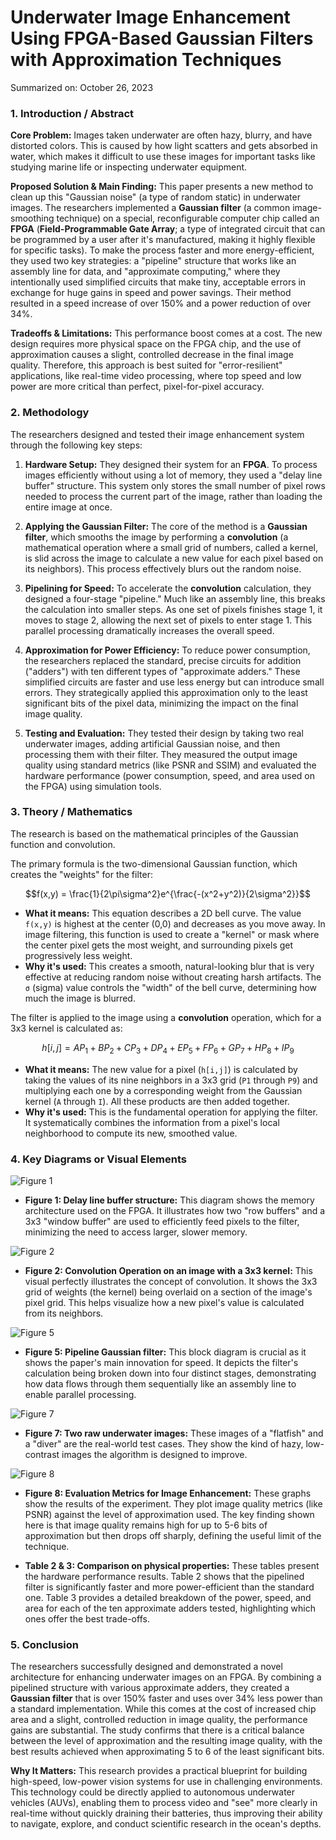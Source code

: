 # Underwater Image Enhancement Using FPGA-Based Gaussian Filters with Approximation Techniques
Summarized on: October 26, 2023

### 1. Introduction / Abstract

**Core Problem:** Images taken underwater are often hazy, blurry, and have distorted colors. This is caused by how light scatters and gets absorbed in water, which makes it difficult to use these images for important tasks like studying marine life or inspecting underwater equipment.

**Proposed Solution & Main Finding:** This paper presents a new method to clean up this "Gaussian noise" (a type of random static) in underwater images. The researchers implemented a **Gaussian filter** (a common image-smoothing technique) on a special, reconfigurable computer chip called an **FPGA** (**Field-Programmable Gate Array**; a type of integrated circuit that can be programmed by a user after it's manufactured, making it highly flexible for specific tasks). To make the process faster and more energy-efficient, they used two key strategies: a "pipeline" structure that works like an assembly line for data, and "approximate computing," where they intentionally used simplified circuits that make tiny, acceptable errors in exchange for huge gains in speed and power savings. Their method resulted in a speed increase of over 150% and a power reduction of over 34%.

**Tradeoffs & Limitations:** This performance boost comes at a cost. The new design requires more physical space on the FPGA chip, and the use of approximation causes a slight, controlled decrease in the final image quality. Therefore, this approach is best suited for "error-resilient" applications, like real-time video processing, where top speed and low power are more critical than perfect, pixel-for-pixel accuracy.

### 2. Methodology

The researchers designed and tested their image enhancement system through the following key steps:

1.  **Hardware Setup:** They designed their system for an **FPGA**. To process images efficiently without using a lot of memory, they used a "delay line buffer" structure. This system only stores the small number of pixel rows needed to process the current part of the image, rather than loading the entire image at once.

2.  **Applying the Gaussian Filter:** The core of the method is a **Gaussian filter**, which smooths the image by performing a **convolution** (a mathematical operation where a small grid of numbers, called a kernel, is slid across the image to calculate a new value for each pixel based on its neighbors). This process effectively blurs out the random noise.

3.  **Pipelining for Speed:** To accelerate the **convolution** calculation, they designed a four-stage "pipeline." Much like an assembly line, this breaks the calculation into smaller steps. As one set of pixels finishes stage 1, it moves to stage 2, allowing the next set of pixels to enter stage 1. This parallel processing dramatically increases the overall speed.

4.  **Approximation for Power Efficiency:** To reduce power consumption, the researchers replaced the standard, precise circuits for addition ("adders") with ten different types of "approximate adders." These simplified circuits are faster and use less energy but can introduce small errors. They strategically applied this approximation only to the least significant bits of the pixel data, minimizing the impact on the final image quality.

5.  **Testing and Evaluation:** They tested their design by taking two real underwater images, adding artificial Gaussian noise, and then processing them with their filter. They measured the output image quality using standard metrics (like PSNR and SSIM) and evaluated the hardware performance (power consumption, speed, and area used on the FPGA) using simulation tools.

### 3. Theory / Mathematics

The research is based on the mathematical principles of the Gaussian function and convolution.

The primary formula is the two-dimensional Gaussian function, which creates the "weights" for the filter:

$$f(x,y) = \frac{1}{2\pi\sigma^2}e^{\frac{-(x^2+y^2)}{2\sigma^2}}$$

*   **What it means:** This equation describes a 2D bell curve. The value `f(x,y)` is highest at the center (0,0) and decreases as you move away. In image filtering, this function is used to create a "kernel" or mask where the center pixel gets the most weight, and surrounding pixels get progressively less weight.
*   **Why it's used:** This creates a smooth, natural-looking blur that is very effective at reducing random noise without creating harsh artifacts. The `σ` (sigma) value controls the "width" of the bell curve, determining how much the image is blurred.

The filter is applied to the image using a **convolution** operation, which for a 3x3 kernel is calculated as:

$$h[i,j] = AP_1 + BP_2 + CP_3 + DP_4 + EP_5 + FP_6 + GP_7 + HP_8 + IP_9$$

*   **What it means:** The new value for a pixel (`h[i,j]`) is calculated by taking the values of its nine neighbors in a 3x3 grid (`P1` through `P9`) and multiplying each one by a corresponding weight from the Gaussian kernel (`A` through `I`). All these products are then added together.
*   **Why it's used:** This is the fundamental operation for applying the filter. It systematically combines the information from a pixel's local neighborhood to compute its new, smoothed value.

### 4. Key Diagrams or Visual Elements

![Figure 1](output_images/figure_1.png)
-   **Figure 1: Delay line buffer structure:** This diagram shows the memory architecture used on the FPGA. It illustrates how two "row buffers" and a 3x3 "window buffer" are used to efficiently feed pixels to the filter, minimizing the need to access larger, slower memory.

![Figure 2](output_images/figure_2.png)
-   **Figure 2: Convolution Operation on an image with a 3x3 kernel:** This visual perfectly illustrates the concept of convolution. It shows the 3x3 grid of weights (the kernel) being overlaid on a section of the image's pixel grid. This helps visualize how a new pixel's value is calculated from its neighbors.

![Figure 5](output_images/figure_5.png)
-   **Figure 5: Pipeline Gaussian filter:** This block diagram is crucial as it shows the paper's main innovation for speed. It depicts the filter's calculation being broken down into four distinct stages, demonstrating how data flows through them sequentially like an assembly line to enable parallel processing.

![Figure 7](output_images/figure_7.png)
-   **Figure 7: Two raw underwater images:** These images of a "flatfish" and a "diver" are the real-world test cases. They show the kind of hazy, low-contrast images the algorithm is designed to improve.

![Figure 8](output_images/figure_8.png)
-   **Figure 8: Evaluation Metrics for Image Enhancement:** These graphs show the results of the experiment. They plot image quality metrics (like PSNR) against the level of approximation used. The key finding shown here is that image quality remains high for up to 5-6 bits of approximation but then drops off sharply, defining the useful limit of the technique.

-   **Table 2 & 3: Comparison on physical properties:** These tables present the hardware performance results. Table 2 shows that the pipelined filter is significantly faster and more power-efficient than the standard one. Table 3 provides a detailed breakdown of the power, speed, and area for each of the ten approximate adders tested, highlighting which ones offer the best trade-offs.

### 5. Conclusion

The researchers successfully designed and demonstrated a novel architecture for enhancing underwater images on an FPGA. By combining a pipelined structure with various approximate adders, they created a **Gaussian filter** that is over 150% faster and uses over 34% less power than a standard implementation. While this comes at the cost of increased chip area and a slight, controlled reduction in image quality, the performance gains are substantial. The study confirms that there is a critical balance between the level of approximation and the resulting image quality, with the best results achieved when approximating 5 to 6 of the least significant bits.

**Why It Matters:** This research provides a practical blueprint for building high-speed, low-power vision systems for use in challenging environments. This technology could be directly applied to autonomous underwater vehicles (AUVs), enabling them to process video and "see" more clearly in real-time without quickly draining their batteries, thus improving their ability to navigate, explore, and conduct scientific research in the ocean's depths.